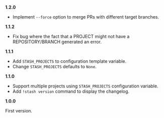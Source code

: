 **1.2.0**

- Implement `--force` option to merge PRs with different target branches.

**1.1.2**

- Fix bug where the fact that a PROJECT might not have a REPOSITORY/BRANCH generated an error.

**1.1.1**

- Add `STASH_PROJECTS` to configuration template variable.
- Change `STASH_PROJECTS` defaults to `None`.

**1.1.0**

- Support multiple projects using `STASH_PROJECTS` configuration variable.
- Add `!stash version` command to display the changelog.


**1.0.0**


First version.